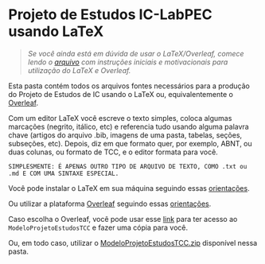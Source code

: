 # Projeto de Estudos IC-LabPEC usando LaTeX

> *Se você ainda está em dúvida de usar o LaTeX/Overleaf, comece lendo o [arquivo](Fonseca_2020.pdf) com instruções iniciais e motivacionais para utilização do LaTeX e Overleaf.*

Esta pasta contém todos os arquivos fontes necessários para a produção do Projeto de Estudos de IC usando o LaTeX ou, equivalentemente o [Overleaf](https://www.overleaf.com).

Com um editor LaTeX você escreve o texto simples, coloca algumas marcações (negrito, itálico, etc) e referencia tudo usando alguma palavra chave (artigos do arquivo .bib, imagens de uma pasta, tabelas, seções, subseções, etc). Depois, diz em que formato quer, por exemplo, ABNT, ou duas colunas, ou formato de TCC, e o editor formata para você.

`SIMPLESMENTE: É APENAS OUTRO TIPO DE ARQUIVO DE TEXTO, COMO .txt ou .md E COM UMA SINTAXE ESPECIAL.`

Você pode instalar o LaTeX em sua máquina seguindo essas [orientações](https://github.com/abntex/abntex2/wiki/Instalacao).

Ou utilizar a plataforma [Overleaf](https://www.overleaf.com) seguindo essas [orientações](https://pt.overleaf.com/learn/latex/Tutorials).

Caso escolha o Overleaf, você pode usar esse [link](https://www.overleaf.com/read/mgcdbkvbbbhj) para ter acesso ao `ModeloProjetoEstudosTCC` e fazer uma cópia para você.

Ou, em todo caso, utilizar o [ModeloProjetoEstudosTCC.zip](ModeloProjetoEstudosIC_LabPEC.zip) disponível nessa pasta.


